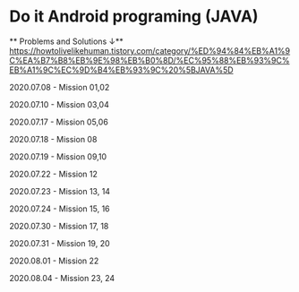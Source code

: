 # Do it Android programing (JAVA)

** Problems and Solutions ↓**
https://howtolivelikehuman.tistory.com/category/%ED%94%84%EB%A1%9C%EA%B7%B8%EB%9E%98%EB%B0%8D/%EC%95%88%EB%93%9C%EB%A1%9C%EC%9D%B4%EB%93%9C%20%5BJAVA%5D


2020.07.08 - Mission 01,02

2020.07.10 - Mission 03,04

2020.07.17 - Mission 05,06

2020.07.18 - Mission 08

2020.07.19 - Mission 09,10

2020.07.22 - Mission 12

2020.07.23 - Mission 13, 14

2020.07.24 - Mission 15, 16

2020.07.30 - Mission 17, 18

2020.07.31 - Mission 19, 20

2020.08.01 - Mission 22

2020.08.04 - Mission 23, 24
